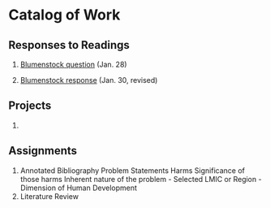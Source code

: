 # Catalog of Work



## Responses to Readings

1. [Blumenstock question](https://wicked-problems.github.io/workshop/blumenstock) (Jan. 28)

2. [Blumenstock response](https://6packofribs.github.io/workshop/blumenstock) (Jan. 30, revised)

## Projects

1. 

## Assignments

1. Annotated Bibliography
Problem Statements
Harms
Significance of those harms
Inherent nature of the problem - Selected LMIC or Region - Dimension of Human Development
2. Literature Review
